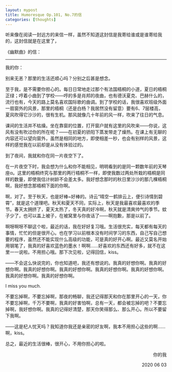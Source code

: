 ```yaml
---
layout: mypost
title: Humoresque Op.101, No.7的信
categories: [thoughts]
---
```


听来像在阅读一封远方的来信一样，虽然不知道这封信是我寄给谁或是谁寄给我的，这封信就是在这里了，

《幽默曲》的信：



---



我的你：

别来无恙？那里的生活还顺心吗？分别之后甚是想念。

至于我，是不需要你担心的。每日日常地走过那个有法国梧桐的小道，夏日的梧桐正绿；哼着小曲到了学校——哼的多是肖邦的夜曲，也有德沃夏克、巴赫什么的，流行也有，今天的路上莫名喜欢国际歌的曲调。到了学校的话，我很喜欢班级外面一扇窗外的风景，那里的梧桐（还是白杨？我居然没有留意）要有6、7层楼高，夏风吹得它沙沙的，很有生机。那风就像几十年前的风一样，吹来了往日的气息。

课间的生活并不枯燥。坐在靠窗的位置，打开窗户就有这里的风吹来——你说，这风有没有吹过你的所在呢？——在初夏的骄阳下蒸发带走了燥热。在课上有无聊的内容还可以望向窗外，虽然是相同的地方，即使相差一秒，也会有别样的风景，这样的感觉我在以前却是从没有体验过的。

到了夜间，我就和你在同一片夜空下了。

在一片夜空下时，我会想为什么和你不能相见，明明看到的是同一颗数年前的天琴座α。这里的梧桐终究与那里的两行梧桐不一样，即使我数过两处所栽的梧桐是同样的数量，即使我估计树龄不会差太多。我好想念那时的秋日里沙沙的那几棵梧桐啊，我好想念那梧桐下面的你啊。

啊，对了。至于秋天，也是好棒~好棒的。诗云“晴空一鹤排云上，便引诗情到碧霄”，就是这个道理吧。秋天和夏天不同，实际上，秋天是我最喜欢最喜欢的季节。春天太拥挤了，夏天太热了，冬天真的好冷啊，秋天就是清爽帅气的季节。蚊子少了，也可以盖上被子，在被窝里与你夜话了——啊抱歉，那是以前了。

啊呀啊呀不聊这个啦，最近的话，我在好好复习哦。生活很充实，每天都有每天的事情，忙忙的但是很开心。也在学习以前根本没有时间学习的东西，自己写自己想要的程序，虽然还不能实现什么高级的功能，可是真的好开心啊。最近又莫名开始用钢笔了，我真的好喜欢蓝色的墨水！啊啊……好喜欢的东西还有好多，就不在这里一一说啦。不用担心哦。那下次见啦，记得回信，kiss。

——不会这么快说完的，你也知道吧，我还有想说的。我真的好想你啊。我真的好想你啊。我真的好想你啊。我真的好想你啊。我真的好想你啊。我真的好想你啊。我真的好想你啊。我真的好想你啊。

I miss you much.

不要忘掉啊，不要忘掉啊，那夜的畅聊，我还记得那天和你在那里开心的一天，你不要忘掉啊，千万不要啊，我真的好害怕啊，总有一天，都会被忘掉的吧？不要忘掉啊，我好想你啊。我真的记得好清楚，那天你笑得那么、那么开心。所以不要留下我啊。

——这是杞人忧天吗？我知道你我还是亲密的好友啊，我本不用担心这些的啊……啊，kiss。



总之，最近的生活很棒，很开心，不用你担心的啦。

<p align="right">你的我</p>

<p align="right">2020 06 03</p>

